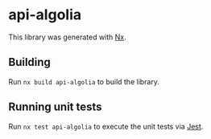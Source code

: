# api-algolia

This library was generated with [Nx](https://nx.dev).

## Building

Run `nx build api-algolia` to build the library.

## Running unit tests

Run `nx test api-algolia` to execute the unit tests via [Jest](https://jestjs.io).
